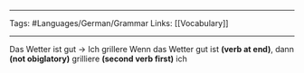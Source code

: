 ___
Tags: #Languages/German/Grammar 
Links: [[Vocabulary]]
___
Das Wetter ist gut -> Ich grillere
Wenn das Wetter gut ist **(verb at end)**, dann **(not obiglatory)** grilliere **(second verb first)** ich
